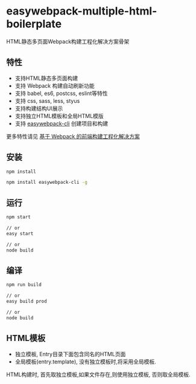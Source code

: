 # easywebpack-multiple-html-boilerplate

HTML静态多页面Webpack构建工程化解决方案骨架

## 特性

- 支持HTML静态多页面构建
- 支持 Webpack 构建自动刷新功能
- 支持 babel, es6, postcss, eslint等特性
- 支持 css, sass, less, styus 
- 支持构建结构UI展示
- 支持独立HTML模板和全局HTML模版
- 支持 [easywebpack-cli](https://github.com/hubcarl/easywebpack-cli) 创建项目和构建

更多特性请见 [基于 Webpack 的前端构建工程化解决方案](https://github.com/hubcarl/easywebpack)

## 安装

```bash
npm install
```

```bash
npm install easywebpack-cli -g
```

## 运行


```bash
npm start 

// or
easy start

// or
node build
```


## 编译

```bash
npm run build

// or
easy build prod 

// or
node build
```

## HTML模板

- 独立模板, Entry目录下面包含同名的HTML页面
- 全局模板(entry.template), 没有独立模板时,将采用全局模板.

HTML构建时, 首先取独立模板,如果文件存在,则使用独立模板, 否则取全局模板.
